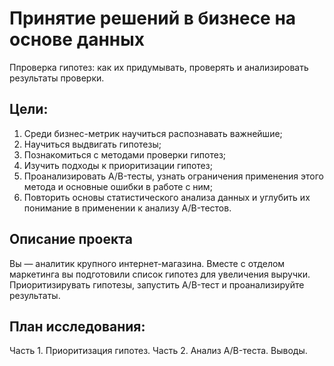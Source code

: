 # Принятие решений в бизнесе на основе данных

Ппроверка гипотез: как их придумывать, проверять и анализировать результаты проверки.

## Цели:
1. Среди бизнес-метрик научиться распознавать важнейшие;
2. Научиться выдвигать гипотезы;
3. Познакомиться с методами проверки гипотез;
4. Изучить подходы к приоритизации гипотез;
5. Проанализировать A/B-тесты, узнать ограничения применения этого метода и основные ошибки в работе с ним;
6. Повторить основы статистического анализа данных и углубить их понимание в применении к анализу A/B-тестов.

## Описание проекта
Вы — аналитик крупного интернет-магазина. Вместе с отделом маркетинга вы подготовили список гипотез для увеличения выручки.
Приоритизирувать гипотезы, запустить A/B-тест и проанализируйте результаты.

## План исследования: 
 Часть 1. Приоритизация гипотез.
 Часть 2. Анализ A/B-теста.
 Выводы.
